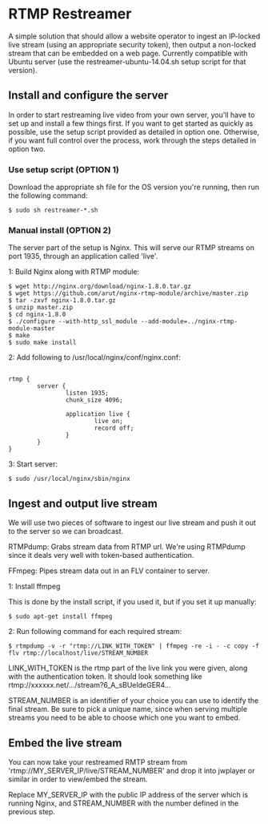 # RTMP Restreamer

A simple solution that should allow a website operator to ingest an IP-locked live stream (using an appropriate security token), then output a non-locked stream that can be embedded on a web page. Currently compatible with Ubuntu server (use the restreamer-ubuntu-14.04.sh setup script for that version).

## Install and configure the server

In order to start restreaming live video from your own server, you'll have to set up and install a few things first. If you want to get started as quickly as possible, use the setup script provided as detailed in option one. Otherwise, if you want full control over the process, work through the steps detailed in option two.

### Use setup script (OPTION 1)

Download the appropriate sh file for the OS version you're running, then run the following command:

    $ sudo sh restreamer-*.sh

### Manual install (OPTION 2)

The server part of the setup is Nginx. This will serve our RTMP streams on port 1935, through an application called 'live'.

1: Build Nginx along with RTMP module:

    $ wget http://nginx.org/download/nginx-1.8.0.tar.gz  
    $ wget https://github.com/arut/nginx-rtmp-module/archive/master.zip  
    $ tar -zxvf nginx-1.8.0.tar.gz  
    $ unzip master.zip  
    $ cd nginx-1.8.0  
    $ ./configure --with-http_ssl_module --add-module=../nginx-rtmp-module-master  
    $ make  
    $ sudo make install  

2: Add following to /usr/local/nginx/conf/nginx.conf:
<pre><code> 
rtmp {
        server {
                listen 1935;
                chunk_size 4096;
                
                application live {
                        live on;
                        record off;
                }
        }
}
</pre></code>

3: Start server:

    $ sudo /usr/local/nginx/sbin/nginx

## Ingest and output live stream

We will use two pieces of software to ingest our live stream and push it out to the server so we can broadcast.

RTMPdump: Grabs stream data from RTMP url. We're using RTMPdump since it deals very well with token-based authentication.

FFmpeg: Pipes stream data out in an FLV container to server.

1: Install ffmpeg

This is done by the install script, if you used it, but if you set it up manually:

    $ sudo apt-get install ffmpeg

2: Run following command for each required stream:

    $ rtmpdump -v -r "rtmp://LINK_WITH_TOKEN" | ffmpeg -re -i - -c copy -f flv rtmp://localhost/live/STREAM_NUMBER

LINK_WITH_TOKEN is the rtmp part of the live link you were given, along with the authentication token. It should look something like rtmp://xxxxxx.net/.../stream?6_A_sBUeIdeGER4...

STREAM_NUMBER is an identifier of your choice you can use to identify the final stream. Be sure to pick a unique name, since when serving multiple streams you need to be able to choose which one you want to embed.

## Embed the live stream

You can now take your restreamed RMTP stream from 'rtmp://MY_SERVER_IP/live/STREAM_NUMBER' and drop it into jwplayer or similar in order to view/embed the stream.

Replace MY_SERVER_IP with the public IP address of the server which is running Nginx, and STREAM_NUMBER with the number defined in the previous step.
